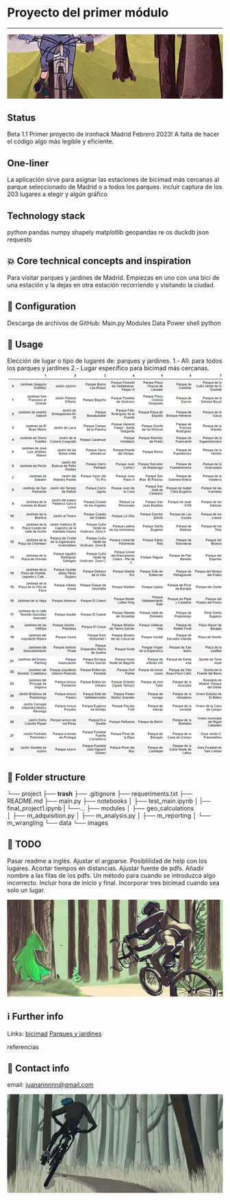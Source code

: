 # Proyecto del primer módulo
---
![](./data/images/bic_ocre_copia.jpg)


## Status
Beta 1.1
Primer proyecto de ironhack Madrid Febrero 2023!
A falta de hacer el código algo más legible y eficiente.

## One-liner
La aplicación sirve para asignar las estaciones de bicimad más cercanas al parque seleccionado de Madrid o a todos los parques.
incluir captura de los 203 lugares a elegir y algún gráfico


## Technology stack
python                  pandas               numpy
shapely                 matplotlib           geopandas
re                      os                   duckdb
json                    requests

## 💥 Core technical concepts and inspiration
Para visitar parques y jardines de Madrid. Empiezas en uno con una bici de una estación y la dejas en otra estación recorriendo y visitando la ciudad.

## 🔧 Configuration
Descarga de archivos de GitHub:
Main.py
Modules
Data
Power shell python


## 🙈 Usage
Elección de lugar o tipo de lugares de: parques y jardines.
1.- All: para todos los parques y jardines
2.- Lugar específico para bicimad más cercanas.
![](./data/images/parques_y_jardines.png)


## 📁 Folder structure

└── project
    ├── __trash__
    ├── .gitignore
    ├── requeriments.txt
    ├── README.md
    ├── main.py
    ├── notebooks
    │   ├── test_main.ipynb
    │   |── final_project1.ipynb
    |   └──...
    ├── modules
    │   ├── geo_calculations    
    │   ├── m_adquisition.py
    │   ├── m_analysis.py
    │   ├── m_reporting
    │   └── m_wrangling
    └── data
        └── images



## 💩 TODO
Pasar readme a inglés. 
Ajustar el argparse. 
Posiblilidad de help con los lugares. 
Acortar tiempos en distancias. 
Ajustar fuente de pdfs. 
Añadir nombre a las filas de los pdfs. 
Un método para cuando se introduzca algo incorrecto. 
Incluir hora de inicio y final. 
Incorporar tres bicimad cuando sea solo un lugar.

![](./data/images/bic_green_copia.jpg)


## ℹ️ Further info
Links:
[bicimad](https://www.bicimad.com)
[Parques y jardines](https://datos.madrid.es/egob/catalogo/200761-0-parques-jardines.json)

referencias

## 💌 Contact info
email: juanannnnn@gmail.com


![](./data/images/bike1.jpg)



